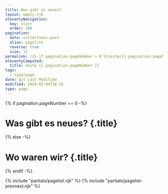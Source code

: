 ```yaml
---
title: Was gibt es neues?
layout: empty.njk
eleventyNavigation:
  key: start
  order: 100
pagination:
  data: collections.post
  alias: pagelist
  reverse: true
  size: 12
permalink: /{% if pagination.pageNumber > 0 %}seite/{{ pagination.pageNumber }}/{% endif %}/index.html
eleventyComputed:
  title: Seite {{ pagination.pageNumber }}
tags:
  - type/page
date: git Last Modified
modified: 2024-02-04T18:26
type: page
---
```


{% if pagination.pageNumber == 0 -%}
# Was gibt es neues? {.title}
{% else -%}
# Wo waren wir? {.title}
{% endif -%}

{% include "partials/pagelist.njk" %}
{% include "partials/pagelist-prevnext.njk" %}
